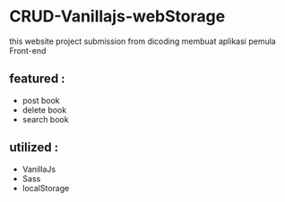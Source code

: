 # CRUD-Vanillajs-webStorage

this website project submission from dicoding membuat aplikasi pemula Front-end
## featured :
- post book
- delete book
- search book

## utilized :
- VanillaJs
- Sass
- localStorage
